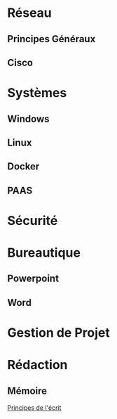 <!-- TITLE: Home -->
<!-- SUBTITLE: A quick summary of Home -->

# Réseau
## Principes Généraux

## Cisco



# Systèmes
## Windows


## Linux


## Docker


## PAAS


# Sécurité




# Bureautique
## Powerpoint

## Word



# Gestion de Projet



# Rédaction
## Mémoire
[Principes de l'écrit](http://wiki.maximegy.ovh/realisation/memoire/principes-de-lecrit)
